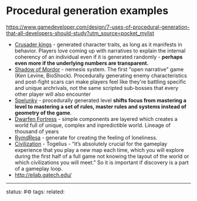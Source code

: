 # Procedural generation examples
https://www.gamedeveloper.com/design/7-uses-of-procedural-generation-that-all-developers-should-study?utm_source=pocket_mylist

 - <u>Crusader kings</u> - generated character traits, as long as it manifests in behavior. Players love coming up with narratives to explain the internal coherency of an individual even if it is generated randomly - **perhaps even more if the underlying numbers are transparent.**
 -  <u>Shadow of Mordor</u> - nemesis system. The first "open narrative" game (Ken Levine, BioShock). Procedurally generating enemy characteristics and post-fight scars can make players feel like they're battling specific and unique archrivals, not the same scripted sub-bosses that every other player will also encounter
 - <u>Spelunky</u> - procedurally generated level **shifts focus from mastering a level to mastering a set of rules, master rules and systems instead of geometry of the game**.
 - <u>Dwarfen Fortress</u> - simple components are layered which creates a world full of unique, complex and inpredictible world. Lineage of thousand of years
 - <u>RymdResa</u> - generate for creating the feeling of loneliness. 
 - <u>Civilization</u> - Togelius - “it’s absolutely crucial for the gameplay experience that you play a new map each time, which you will explore during the first half of a full game not knowing the layout of the world or which civilizations you will meet.” So it is important if discovery is a part of a gameplay loop.
 - http://eilab.gatech.edu/




---
status: #⚙️ 
tags: 
related: 